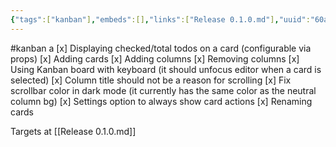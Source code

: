 ```yaml
---
{"tags":["kanban"],"embeds":[],"links":["Release 0.1.0.md"],"uuid":"60a7921a-a306-4c62-ba3e-7c360eac9f52","todos":{"done":["Displaying checked/total todos on a card (configurable via props)","Adding cards","Adding columns","Removing columns","Using Kanban board with keyboard (it should unfocus editor when a card is selected)","Column title should not be a reason for scrolling","Fix scrollbar color in dark mode (it currently has the same color as the neutral column bg)","Settings option to always show card actions","Renaming cards"],"pending":[]}}
---
```

#kanban
a
[x] Displaying checked/total todos on a card (configurable via props)
[x] Adding cards
[x] Adding columns
[x] Removing columns
[x] Using Kanban board with keyboard (it should unfocus editor when a card is selected)
[x] Column title should not be a reason for scrolling
[x] Fix scrollbar color in dark mode (it currently has the same color as the neutral column bg)
[x] Settings option to always show card actions
[x] Renaming cards

Targets at [[Release 0.1.0.md]]
